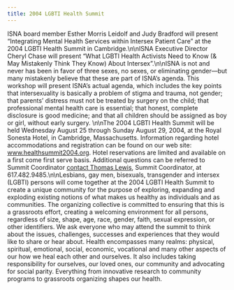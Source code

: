 ```yaml
---
title: 2004 LGBTI Health Summit
---
```


<span class="caps">ISNA</span> board member Esther Morris Leidolf and Judy Bradford will present &#8220;Integrating Mental Health Services within Intersex Patient Care&#8221; at the 2004 <span class="caps">LGBTI</span> Health Summit in Cambridge.\n\nISNA Executive Director Cheryl Chase will present &#8220;What <span class="caps">LGBTI</span> Health Activists Need to Know (& May Mistakenly Think They Know) About Intersex&#8221;.\n\nISNA is not and never has been in favor of three sexes, no sexes, or eliminating gender&#8212;but many mistakenly believe that these are part of <span class="caps">ISNA</span>&#8217;s agenda. This workshop will present <span class="caps">ISNA</span>&#8217;s actual agenda, which includes the key points that intersexuality is basically a problem of stigma and trauma, not gender; that parents&#8217; distress must not be treated by surgery on the child; that professional mental health care is essential; that honest, complete disclosure is good medicine; and that all children should be assigned as boy or girl, without early surgery. \n\nThe 2004 <span class="caps">LGBTI</span> Health Summit will be held Wednesday August 25 through Sunday August 29, 2004, at the Royal Sonesta Hotel, in Cambridge, Massachusetts. Information regarding hotel accommodations and registration can be found on our web site: <a href="http://www.healthsummit2004.org" target="_blank">www.healthsummit2004.org</a>. Hotel reservations are limited and available on a first come first serve basis. Additional questions can be referred to Summit Coordinator <a href="http://www.healthsummit2004.org/contact.htm" target="_blank">contact Thomas Lewis</a>, Summit Coordinator, at 617.482.9485.\n\nLesbians, gay men, bisexuals, transgender and intersex (<span class="caps">LGBTI</span>) persons will come together at the 2004 <span class="caps">LGBTI</span> Health Summit to create a unique community for the purpose of exploring, expanding and exploding existing notions of what makes us healthy as individuals and as communities. The organizing collective is committed to ensuring that this is a grassroots effort, creating a welcoming environment for all persons, regardless of size, shape, age, race, gender, faith, sexual expression, or other identifiers. We ask everyone who may attend the summit to think about the issues, challenges, successes and experiences that they would like to share or hear about. Health encompasses many realms: physical, spiritual, emotional, social, economic, vocational and many other aspects of our how we heal each other and ourselves. It also includes taking responsibility for ourselves, our loved ones, our community and advocating for social parity. Everything from innovative research to community programs to grassroots organizing shapes our health.
